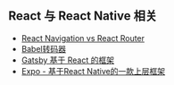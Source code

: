 ## React 与 React Native 相关
- [React Navigation vs React Router](ReactNavigationReactRouter.md)
- [Babel转码器](Babel.md)
- [Gatsby 基于 React 的框架](Gatsby.md)
- [Expo - 基于React Native的一款上层框架](Expo.md)